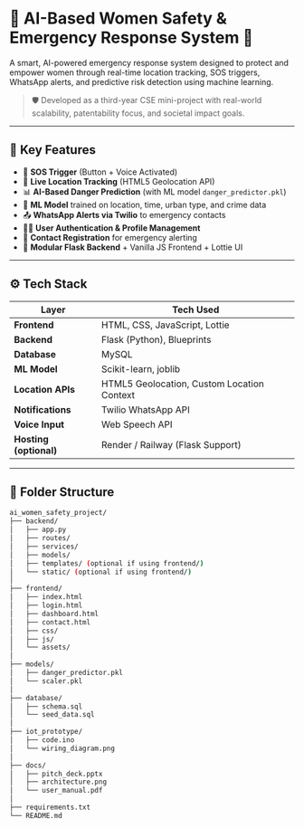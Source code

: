 # 🔐 AI-Based Women Safety & Emergency Response System 🚨

A smart, AI-powered emergency response system designed to protect and empower women through real-time location tracking, SOS triggers, WhatsApp alerts, and predictive risk detection using machine learning.

> 🛡️ Developed as a third-year CSE mini-project with real-world scalability, patentability focus, and societal impact goals.

---

## 📌 Key Features

- 🔴 **SOS Trigger** (Button + Voice Activated)
- 📍 **Live Location Tracking** (HTML5 Geolocation API)
- 📊 **AI-Based Danger Prediction** (with ML model `danger_predictor.pkl`)
- 🧠 **ML Model** trained on location, time, urban type, and crime data
- 📤 **WhatsApp Alerts via Twilio** to emergency contacts
- 👩‍💻 **User Authentication & Profile Management**
- 📁 **Contact Registration** for emergency alerting
- 📡 **Modular Flask Backend** + Vanilla JS Frontend + Lottie UI

---

## ⚙️ Tech Stack

| Layer         | Tech Used                              |
|---------------|-----------------------------------------|
| **Frontend**  | HTML, CSS, JavaScript, Lottie           |
| **Backend**   | Flask (Python), Blueprints              |
| **Database**  | MySQL                                   |
| **ML Model**  | Scikit-learn, joblib                    |
| **Location APIs** | HTML5 Geolocation, Custom Location Context |
| **Notifications** | Twilio WhatsApp API                 |
| **Voice Input** | Web Speech API                        |
| **Hosting (optional)** | Render / Railway (Flask Support) |

---

## 📁 Folder Structure

```bash
ai_women_safety_project/
├── backend/
│   ├── app.py
│   ├── routes/
│   ├── services/
│   ├── models/
│   ├── templates/ (optional if using frontend/)
│   └── static/ (optional if using frontend/)
│
├── frontend/
│   ├── index.html
│   ├── login.html
│   ├── dashboard.html
│   ├── contact.html
│   ├── css/
│   ├── js/
│   └── assets/
│
├── models/
│   ├── danger_predictor.pkl
│   └── scaler.pkl
│
├── database/
│   ├── schema.sql
│   └── seed_data.sql
│
├── iot_prototype/
│   ├── code.ino
│   └── wiring_diagram.png
│
├── docs/
│   ├── pitch_deck.pptx
│   ├── architecture.png
│   └── user_manual.pdf
│
├── requirements.txt
└── README.md

